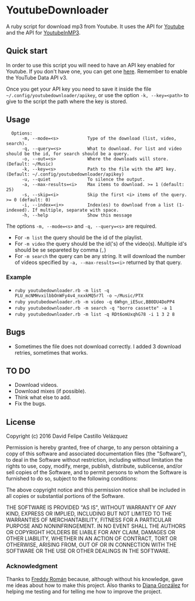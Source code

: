 # YoutubeDownloader
A ruby script for download mp3 from Youtube. It uses the API for [Youtube](https://developers.google.com/youtube/v3/) and the API for [YoutubeInMP3](http://www.youtubeinmp3.com/api/).

## Quick start
In order to use this script you will need to have an API key enabled for Youtube. If you don't have one, you can get one  [here](https://console.cloud.google.com). Remember to enable the YouTube Data API v3.

Once you get your API key you need to save it inside the file `~/.config/youtubedownloader/apikey`, or use the option `-k, --key=<path>` to give to the script the path where the key is stored.

## Usage
```
  Options:
      -m, --mode=<s>           Type of the download (list, video, search).
      -q, --query=<s>          What to download. For list and video should be the id, for search should be a query.
      -o, --out=<s>            Where the downloads will store. (Default: ~/Music)
      -k, --key=<s>            Path to the file with the API key. (Default: ~/.config/youtubedownloader/apikey)
      -u, --quiet              To silence the output.
      -a, --max-results=<i>    Max items to download. >= 1 (default: 25)
      -s, --skip=<i>           Skip the first <i> items of the query. >= 0 (default: 0)
      -i, --index=<i+>         Index(es) to download from a list (1-indexed). If multiple, separate with space.
      -h, --help               Show this message
```
The options `-m, --mode=<s>` and `-q, --query=<s>` are required. 
* For `-m list` the query should be the id of the playlist.
* For `-m video` the query should be the id('s) of the video(s). Multiple id's should be se separeted by comma (`,`)
* For `-m search` the query can be any string. It will download the number of videos specified by `-a, --max-results=<i>` returned by that query.

### Example
* `ruby youtubedownloader.rb -m list -q PLU_mcNMHvxilbbOnWFy4v4_nxxkMQ5r7l -o ~/Music/PTX`
* `ruby youtubedownloader.rb -m video -q 6Whgn_iE5uc,BB0DU4DoPP4`
* `ruby youtubedownloader.rb -m search -q "borro cassette" -a 1`
* `ruby youtubedownloader.rb -m list -q RDt6omUxqhG78 -i 1 3 2 8`

## Bugs
* Sometimes the file does not download correctly. I added 3 download retries, sometimes that works.

## TO DO
* Download videos.
* Download mixes (if possible).
* Think what else to add.
* Fix the bugs.

## License

Copyright (c) 2016 David Felipe Castillo Velázquez

Permission is hereby granted, free of charge, to any person obtaining a copy of this software and associated documentation files (the "Software"), to deal in the Software without restriction, including without limitation the rights to use, copy, modify, merge, publish, distribute, sublicense, and/or sell copies of the Software, and to permit persons to whom the Software is furnished to do so, subject to the following conditions:

The above copyright notice and this permission notice shall be included in all copies or substantial portions of the Software.

THE SOFTWARE IS PROVIDED "AS IS", WITHOUT WARRANTY OF ANY KIND, EXPRESS OR IMPLIED, INCLUDING BUT NOT LIMITED TO THE WARRANTIES OF MERCHANTABILITY, FITNESS FOR A PARTICULAR PURPOSE AND NONINFRINGEMENT. IN NO EVENT SHALL THE AUTHORS OR COPYRIGHT HOLDERS BE LIABLE FOR ANY CLAIM, DAMAGES OR OTHER LIABILITY, WHETHER IN AN ACTION OF CONTRACT, TORT OR OTHERWISE, ARISING FROM, OUT OF OR IN CONNECTION WITH THE SOFTWARE OR THE USE OR OTHER DEALINGS IN THE SOFTWARE.

### Acknowledgment

Thanks to [Freddy Román](https://github.com/frcepeda/) because, although without his knowledge, gave me ideas about how to make this project. Also thanks to [Diana González](https://github.com/dgonzalez-ri) for helping me testing and for telling me how to improve the project.
